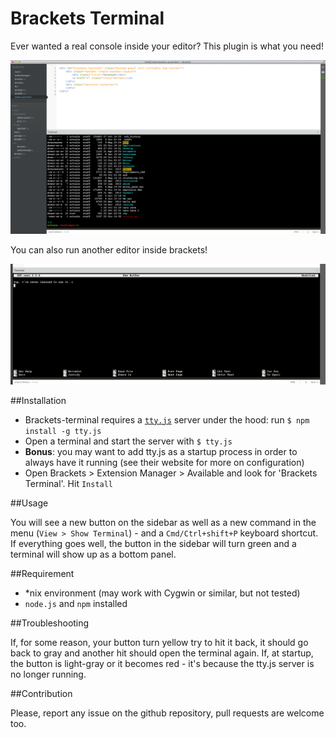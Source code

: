 Brackets Terminal
=================

Ever wanted a real console inside your editor? This plugin is what you need!

![general screenshot](images/screenshot_1.png)

You can also run another editor inside brackets!

![Nano](images/screenshot2.png)


##Installation

* Brackets-terminal requires a [`tty.js`](https://github.com/chjj/tty.js/) server under the hood: run `$ npm install -g tty.js`
* Open a terminal and start the server with `$ tty.js`
* **Bonus**: you may want to add tty.js as a startup process in order to always have it running (see their website for more on configuration)
* Open Brackets > Extension Manager > Available and look for 'Brackets Terminal'. Hit `Install`

##Usage

You will see a new button on the sidebar as well as a new command in the menu (`View > Show Terminal`) - and a `Cmd/Ctrl+shift+P` keyboard shortcut. If everything goes well,
the button in the sidebar will turn green and a terminal will show up as a bottom panel.


##Requirement

* \*nix environment (may work with Cygwin or similar, but not tested)
* `node.js` and `npm` installed


##Troubleshooting

If, for some reason, your button turn yellow try to hit it back, it should go back to gray and another hit should open the terminal again.
If, at startup, the button is light-gray or it becomes red - it's because the tty.js server is no longer running.

##Contribution

Please, report any issue on the github repository, pull requests are welcome too.

